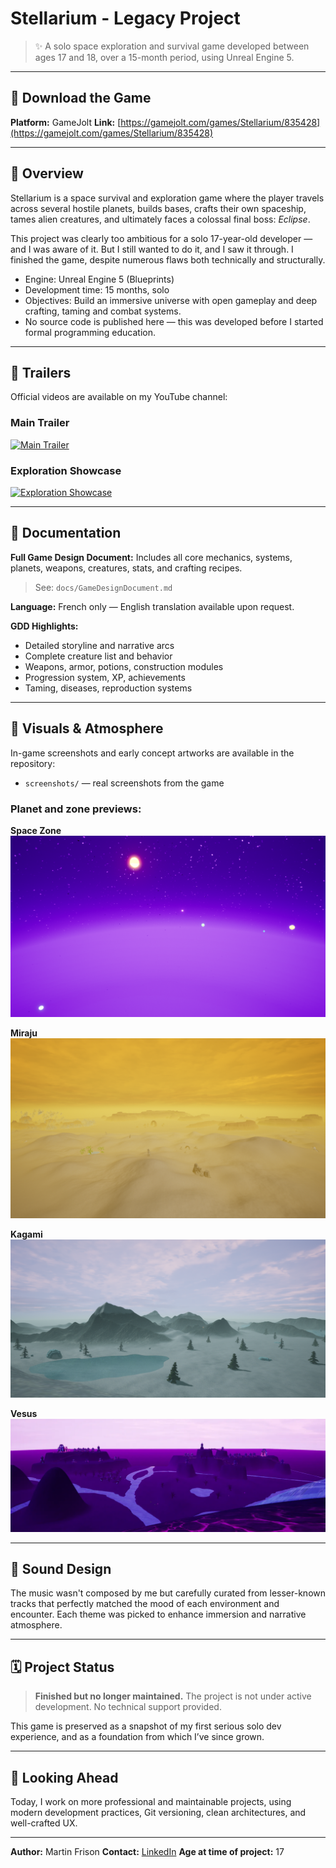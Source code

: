 # Stellarium - Legacy Project

> ✨ A solo space exploration and survival game developed between ages 17 and 18, over a 15-month period, using Unreal Engine 5.

---

## 🔗 Download the Game

**Platform:** GameJolt
**Link:** [https://gamejolt.com/games/Stellarium/835428](https://gamejolt.com/games/Stellarium/835428)

---

## 🚀 Overview

Stellarium is a space survival and exploration game where the player travels across several hostile planets, builds bases, crafts their own spaceship, tames alien creatures, and ultimately faces a colossal final boss: *Eclipse*.

This project was clearly too ambitious for a solo 17-year-old developer — and I was aware of it. But I still wanted to do it, and I saw it through. I finished the game, despite numerous flaws both technically and structurally.

* Engine: Unreal Engine 5 (Blueprints)
* Development time: 15 months, solo
* Objectives: Build an immersive universe with open gameplay and deep crafting, taming and combat systems.
* No source code is published here — this was developed before I started formal programming education.

---


## 🎥 Trailers

Official videos are available on my YouTube channel:

### Main Trailer

[![Main Trailer](https://img.youtube.com/vi/MUSmjwRVMMk/0.jpg)](https://www.youtube.com/watch?v=MUSmjwRVMMk)

### Exploration Showcase

[![Exploration Showcase](https://img.youtube.com/vi/tzOMF-6C9_c/0.jpg)](https://www.youtube.com/watch?v=tzOMF-6C9_c)

---

## 🏅 Documentation

**Full Game Design Document:**
Includes all core mechanics, systems, planets, weapons, creatures, stats, and crafting recipes.

> See: `docs/GameDesignDocument.md`

**Language:** French only — English translation available upon request.

**GDD Highlights:**

* Detailed storyline and narrative arcs
* Complete creature list and behavior
* Weapons, armor, potions, construction modules
* Progression system, XP, achievements
* Taming, diseases, reproduction systems

---

## 🎨 Visuals & Atmosphere

In-game screenshots and early concept artworks are available in the repository:

* `screenshots/` — real screenshots from the game

### Planet and zone previews:

**Space Zone**
![Space Zone](Screenshots/Space_Zone.png)

**Miraju**
![Miraju](Screenshots/Miraju.png)

**Kagami**
![Kagami](Screenshots/Kagami.png)

**Vesus**
![Vesus](Screenshots/Vesus.png)

---

## 🎵 Sound Design

The music wasn't composed by me but carefully curated from lesser-known tracks that perfectly matched the mood of each environment and encounter. Each theme was picked to enhance immersion and narrative atmosphere.

---

## 🗓️ Project Status

> **Finished but no longer maintained.** The project is not under active development. No technical support provided.

This game is preserved as a snapshot of my first serious solo dev experience, and as a foundation from which I’ve since grown.

---

## 🚀 Looking Ahead

Today, I work on more professional and maintainable projects, using modern development practices, Git versioning, clean architectures, and well-crafted UX.

---

**Author:** Martin Frison
**Contact:** [LinkedIn](https://www.linkedin.com/in/martin-frison-b85a4a331/)
**Age at time of project:** 17
